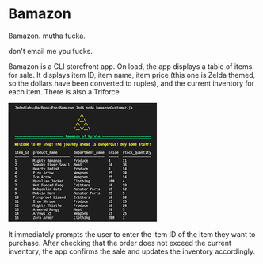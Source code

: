 # Bamazon
Bamazon. mutha fucka.

don't email me you fucks. 

Bamazon is a CLI storefront app. On load, the app displays a table of items for sale. It displays item ID, item name, item price (this one is Zelda themed, so the dollars have been converted to rupies), and the current inventory for each item. There is also a Triforce. 

![Storefront](storefront.png)


It immediately prompts the user to enter the item ID of the item they want to purchase. After checking that the order does not exceed the current inventory, the app confirms the sale and updates the inventory accordingly. 
